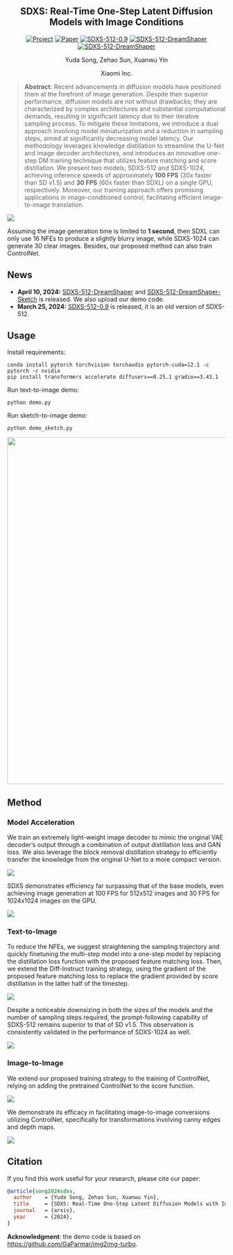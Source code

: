 <div align="center">

## SDXS: Real-Time One-Step Latent Diffusion Models with Image Conditions

[![Project](https://img.shields.io/badge/Project-limegreen?logo=Houzz&logoColor=white)](https://idkiro.github.io/sdxs)
[![Paper](https://img.shields.io/badge/Paper-blue?logo=arxiv)](https://arxiv.org/abs/2403.16627) 
[![SDXS-512-0.9](https://img.shields.io/badge/🤗SDXS--512--0.9-grey)](https://huggingface.co/IDKiro/sdxs-512-0.9)
[![SDXS-512-DreamShaper](https://img.shields.io/badge/🤗SDXS--512--DreamShaper-grey)](https://huggingface.co/IDKiro/sdxs-512-dreamshaper)
[![SDXS-512-DreamShaper](https://img.shields.io/badge/🤗SDXS--512--DreamShaper--Sketch-grey)](https://huggingface.co/IDKiro/sdxs-512-dreamshaper-sketch/tree/main)

Yuda Song, Zehao Sun, Xuanwu Yin

Xiaomi Inc.

</div>

> **Abstract:** 
Recent advancements in diffusion models have positioned them at the forefront of image generation. Despite their superior performance, diffusion models are not without drawbacks; they are characterized by complex architectures and substantial computational demands, resulting in significant latency due to their iterative sampling process. To mitigate these limitations, we introduce a dual approach involving model miniaturization and a reduction in sampling steps, aimed at significantly decreasing model latency. Our methodology leverages knowledge distillation to streamline the U-Net and image decoder architectures, and introduces an innovative one-step DM training technique that utilizes feature matching and score distillation. We present two models, SDXS-512 and SDXS-1024, achieving inference speeds of approximately <b>100 FPS</b> (30x faster than SD v1.5) and <b>30 FPS</b> (60x faster than SDXL) on a single GPU, respectively. Moreover, our training approach offers promising applications in image-conditioned control, facilitating efficient image-to-image translation.


![](images/intro.png)

Assuming the image generation time is limited to <b>1 second</b>, then SDXL can only use 16 NFEs to produce a slightly blurry image, while SDXS-1024 can generate 30 clear images. Besides, our proposed method can also train ControlNet.


## News

- **April 10, 2024:** [SDXS-512-DreamShaper](https://huggingface.co/IDKiro/sdxs-512-dreamshaper) and [SDXS-512-DreamShaper-Sketch](https://huggingface.co/IDKiro/sdxs-512-dreamshaper-sketch) is released. We also upload our demo code.
- **March 25, 2024:** [SDXS-512-0.9](https://huggingface.co/IDKiro/sdxs-512-0.9) is released, it is an old version of SDXS-512.

## Usage

Install requirements:

```
conda install pytorch torchvision torchaudio pytorch-cuda=12.1 -c pytorch -c nvidia
pip install transformers accelerate diffusers==0.25.1 gradio==3.43.1
```

Run text-to-image demo:

```
python demo.py
```

Run sketch-to-image demo:

```
python demo_sketch.py
```

<p align="left" >
<img src="images\sketch.gif" width="800" />
</p>


## Method

### Model Acceleration

We train an extremely light-weight image decoder to mimic the original VAE decoder’s output through a combination of output distillation loss and GAN loss. We also leverage the block removal distillation strategy to efficiently transfer the knowledge from the original U-Net to a more compact version.

![](images/method1.png)

SDXS demonstrates efficiency far surpassing that of the base models, even achieving image generation at 100 FPS for 512x512 images and 30 FPS for 1024x1024 images on the GPU.

![](images/speed.png)

### Text-to-Image

To reduce the NFEs, we suggest straightening the sampling trajectory and quickly finetuning the multi-step model into a one-step model by replacing the distillation loss function with the proposed feature matching loss. Then, we extend the Diff-Instruct training strategy, using the gradient of the proposed feature matching loss to replace the gradient provided by score distillation in the latter half of the timestep.

![](images/method2.png)

Despite a noticeable downsizing in both the sizes of the models and the number of sampling steps required, the prompt-following capability of SDXS-512 remains superior to that of SD v1.5. This observation is consistently validated in the performance of SDXS-1024 as well.  

![](images/imgs.png)

### Image-to-Image

We extend our proposed training strategy to the training of ControlNet, relying on adding the pretrained ControlNet to the score function. 

![](images/method3.png)

We demonstrate its efficacy in facilitating image-to-image conversions utilizing ControlNet, specifically for transformations involving canny edges and depth maps.

![](images/control_imgs.png)


## Citation

If you find this work useful for your research, please cite our paper:

```bibtex
@article{song2024sdxs,
  author    = {Yuda Song, Zehao Sun, Xuanwu Yin},
  title     = {SDXS: Real-Time One-Step Latent Diffusion Models with Image Conditions},
  journal   = {arxiv},
  year      = {2024},
}
```

**Acknowledgment**: the demo code is based on https://github.com/GaParmar/img2img-turbo.
